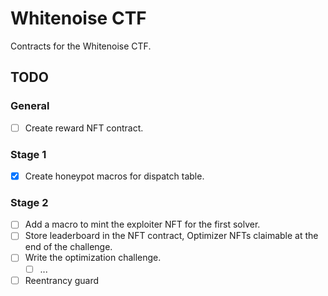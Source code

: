 # Whitenoise CTF

Contracts for the Whitenoise CTF.

## TODO

### General

- [ ] Create reward NFT contract.

### Stage 1

- [x] Create honeypot macros for dispatch table.

### Stage 2

- [ ] Add a macro to mint the exploiter NFT for the first solver.
- [ ] Store leaderboard in the NFT contract, Optimizer NFTs claimable at the end of the challenge.
- [ ] Write the optimization challenge.
  - [ ] ...
- [ ] Reentrancy guard
